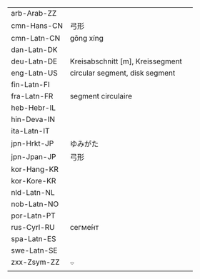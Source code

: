 | | | |
|-|-|-|
| arb-Arab-ZZ |  |  |
| cmn-Hans-CN | 弓形 |  |
| cmn-Latn-CN | gōng xíng |  |
| dan-Latn-DK |  |  |
| deu-Latn-DE | Kreisabschnitt [m], Kreissegment |  |
| eng-Latn-US | circular segment, disk segment |  |
| fin-Latn-FI |  |  |
| fra-Latn-FR | segment circulaire |  |
| heb-Hebr-IL |  |  |
| hin-Deva-IN |  |  |
| ita-Latn-IT |  |  |
| jpn-Hrkt-JP | ゆみがた |  |
| jpn-Jpan-JP | 弓形 |  |
| kor-Hang-KR |  |  |
| kor-Kore-KR |  |  |
| nld-Latn-NL |  |  |
| nob-Latn-NO |  |  |
| por-Latn-PT |  |  |
| rus-Cyrl-RU | сегме́нт |  |
| spa-Latn-ES |  |  |
| swe-Latn-SE |  |  |
| zxx-Zsym-ZZ | ⌔ |  |
|  |  |  |